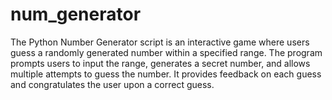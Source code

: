 # num_generator
The Python Number Generator script is an interactive game where users guess a randomly generated number within a specified range. The program prompts users to input the range, generates a secret number, and allows multiple attempts to guess the number. It provides feedback on each guess and congratulates the user upon a correct guess.
